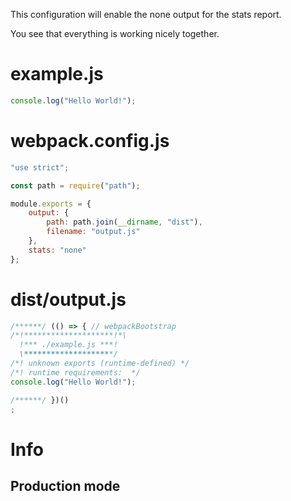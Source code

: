This configuration will enable the none output for the stats report.

You see that everything is working nicely together.

# example.js

```javascript
console.log("Hello World!");
```

# webpack.config.js

```javascript
"use strict";

const path = require("path");

module.exports = {
    output: {
		path: path.join(__dirname, "dist"),
		filename: "output.js"
	},
	stats: "none"
};
```

# dist/output.js

```javascript
/******/ (() => { // webpackBootstrap
/*!********************!*\
  !*** ./example.js ***!
  \********************/
/*! unknown exports (runtime-defined) */
/*! runtime requirements:  */
console.log("Hello World!");

/******/ })()
;
```

# Info

## Production mode

```

```
